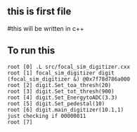 ## this is first file 
#this will be written in c++

## To run this 
```
root [0] .L src/focal_sim_digitizer.cxx
root [1] focal_sim_digitizer digit
(focal_sim_digitizer &) @0x7f78d786a000
root [2] digit.Set_toa_thresh(20)
root [3] digit.Set_tot_thresh(900)
root [4] digit.Set_EnergytoADC(3.3)
root [5] digit.Set_pedestal(10)
root [6] digit.main_digitizer(10.1,1)
just checking if 00000011
root [7]

```
